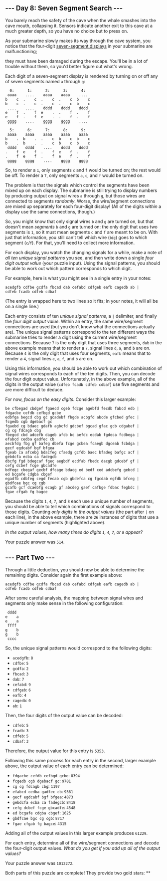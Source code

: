 --- Day 8: Seven Segment Search ---
-----------------------------------

You barely reach the safety of the cave when the whale smashes into the
cave mouth, collapsing it. Sensors indicate another exit to this cave at
a much greater depth, so you have no choice but to press on.

As your submarine slowly makes its way through the cave system, you
notice that the four-digit [seven-segment displays] in your submarine
are malfunctioning;

they must have been damaged during the escape. You'll be in a lot of
trouble without them, so you'd better figure out what's wrong.

Each digit of a seven-segment display is rendered by turning on or off
any of seven segments named `a` through `g`:

      0:      1:      2:      3:      4:
     aaaa    ....    aaaa    aaaa    ....
    b    c  .    c  .    c  .    c  b    c
    b    c  .    c  .    c  .    c  b    c
     ....    ....    dddd    dddd    dddd
    e    f  .    f  e    .  .    f  .    f
    e    f  .    f  e    .  .    f  .    f
     gggg    ....    gggg    gggg    ....

      5:      6:      7:      8:      9:
     aaaa    aaaa    aaaa    aaaa    aaaa
    b    .  b    .  .    c  b    c  b    c
    b    .  b    .  .    c  b    c  b    c
     dddd    dddd    ....    dddd    dddd
    .    f  e    f  .    f  e    f  .    f
    .    f  e    f  .    f  e    f  .    f
     gggg    gggg    ....    gggg    gggg

So, to render a `1`, only segments `c` and `f` would be turned on; the
rest would be off. To render a `7`, only segments `a`, `c`, and `f`
would be turned on.

The problem is that the signals which control the segments have been
mixed up on each display. The submarine is still trying to display
numbers by producing output on signal wires `a` through `g`, but those
wires are connected to segments *randomly*. Worse, the wire/segment
connections are mixed up separately for each four-digit display! (All of
the digits *within* a display use the same connections, though.)

So, you might know that only signal wires `b` and `g` are turned on, but
that doesn't mean *segments* `b` and `g` are turned on: the only digit
that uses two segments is `1`, so it must mean segments `c` and `f` are
meant to be on. With just that information, you still can't tell which
wire (`b`/`g`) goes to which segment (`c`/`f`). For that, you'll need to
collect more information.

For each display, you watch the changing signals for a while, make a
note of *all ten unique signal patterns* you see, and then write down a
single *four digit output value* (your puzzle input). Using the signal
patterns, you should be able to work out which pattern corresponds to
which digit.

For example, here is what you might see in a single entry in your notes:

    acedgfb cdfbe gcdfa fbcad dab cefabd cdfgeb eafb cagedb ab |
    cdfeb fcadb cdfeb cdbaf

(The entry is wrapped here to two lines so it fits; in your notes, it
will all be on a single line.)

Each entry consists of ten *unique signal patterns*, a `|` delimiter,
and finally the *four digit output value*. Within an entry, the same
wire/segment connections are used (but you don't know what the
connections actually are). The unique signal patterns correspond to the
ten different ways the submarine tries to render a digit using the
current wire/segment connections. Because `7` is the only digit that
uses three segments, `dab` in the above example means that to render a
`7`, signal lines `d`, `a`, and `b` are on. Because `4` is the only
digit that uses four segments, `eafb` means that to render a `4`, signal
lines `e`, `a`, `f`, and `b` are on.

Using this information, you should be able to work out which combination
of signal wires corresponds to each of the ten digits. Then, you can
decode the four digit output value. Unfortunately, in the above example,
all of the digits in the output value (`cdfeb fcadb cdfeb cdbaf`) use
five segments and are more difficult to deduce.

For now, *focus on the easy digits*. Consider this larger example:

    be cfbegad cbdgef fgaecd cgeb fdcge agebfd fecdb fabcd edb |
    fdgacbe cefdb cefbgd gcbe
    edbfga begcd cbg gc gcadebf fbgde acbgfd abcde gfcbed gfec |
    fcgedb cgb dgebacf gc
    fgaebd cg bdaec gdafb agbcfd gdcbef bgcad gfac gcb cdgabef |
    cg cg fdcagb cbg
    fbegcd cbd adcefb dageb afcb bc aefdc ecdab fgdeca fcdbega |
    efabcd cedba gadfec cb
    aecbfdg fbg gf bafeg dbefa fcge gcbea fcaegb dgceab fcbdga |
    gecf egdcabf bgf bfgea
    fgeab ca afcebg bdacfeg cfaedg gcfdb baec bfadeg bafgc acf |
    gebdcfa ecba ca fadegcb
    dbcfg fgd bdegcaf fgec aegbdf ecdfab fbedc dacgb gdcebf gf |
    cefg dcbef fcge gbcadfe
    bdfegc cbegaf gecbf dfcage bdacg ed bedf ced adcbefg gebcd |
    ed bcgafe cdgba cbgef
    egadfb cdbfeg cegd fecab cgb gbdefca cg fgcdab egfdb bfceg |
    gbdfcae bgc cg cgb
    gcafb gcf dcaebfg ecagb gf abcdeg gaef cafbge fdbac fegbdc |
    fgae cfgab fg bagce

Because the digits `1`, `4`, `7`, and `8` each use a unique number of
segments, you should be able to tell which combinations of signals
correspond to those digits. Counting *only digits in the output values*
(the part after `|` on each line), in the above example, there are `26`
instances of digits that use a unique number of segments (highlighted
above).

*In the output values, how many times do digits `1`, `4`, `7`, or `8`
appear?*

Your puzzle answer was `514`.

--- Part Two ---
----------------

Through a little deduction, you should now be able to determine the
remaining digits. Consider again the first example above:

    acedgfb cdfbe gcdfa fbcad dab cefabd cdfgeb eafb cagedb ab |
    cdfeb fcadb cdfeb cdbaf

After some careful analysis, the mapping between signal wires and
segments only make sense in the following configuration:

     dddd
    e    a
    e    a
     ffff
    g    b
    g    b
     cccc

So, the unique signal patterns would correspond to the following digits:

-   `acedgfb`: `8`
-   `cdfbe`: `5`
-   `gcdfa`: `2`
-   `fbcad`: `3`
-   `dab`: `7`
-   `cefabd`: `9`
-   `cdfgeb`: `6`
-   `eafb`: `4`
-   `cagedb`: `0`
-   `ab`: `1`

Then, the four digits of the output value can be decoded:

-   `cdfeb`: `5`
-   `fcadb`: `3`
-   `cdfeb`: `5`
-   `cdbaf`: `3`

Therefore, the output value for this entry is `5353`.

Following this same process for each entry in the second, larger example
above, the output value of each entry can be determined:

-   `fdgacbe cefdb cefbgd gcbe`: `8394`
-   `fcgedb cgb dgebacf gc`: `9781`
-   `cg cg fdcagb cbg`: `1197`
-   `efabcd cedba gadfec cb`: `9361`
-   `gecf egdcabf bgf bfgea`: `4873`
-   `gebdcfa ecba ca fadegcb`: `8418`
-   `cefg dcbef fcge gbcadfe`: `4548`
-   `ed bcgafe cdgba cbgef`: `1625`
-   `gbdfcae bgc cg cgb`: `8717`
-   `fgae cfgab fg bagce`: `4315`

Adding all of the output values in this larger example produces `61229`.

For each entry, determine all of the wire/segment connections and decode
the four-digit output values. *What do you get if you add up all of the
output values?*

Your puzzle answer was `1012272`.

Both parts of this puzzle are complete! They provide two gold stars:
\*\*

  [seven-segment displays]: https://en.wikipedia.org/wiki/Seven-segment_display
